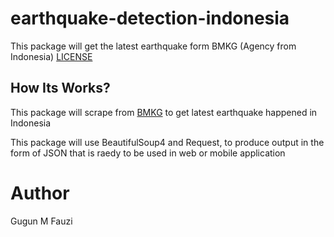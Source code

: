# earthquake-detection-indonesia
This package will get the latest earthquake form BMKG (Agency from Indonesia)
[LICENSE](LICENSE)

## How Its Works?
This package will scrape from [BMKG](https://bmkg.go.id) to get latest earthquake happened in Indonesia

This package will use BeautifulSoup4 and Request, to produce output in the form of JSON that is raedy to be used in web or mobile application

# Author
Gugun M Fauzi